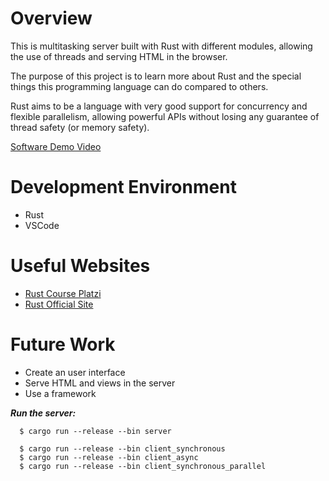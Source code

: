 # Overview

This is multitasking server built with Rust with different modules, allowing the use of threads and serving HTML in the browser.

The purpose of this project is to learn more about Rust and the special things this programming language can do compared to others. 

Rust aims to be a language with very good support for concurrency and flexible parallelism, allowing powerful APIs without losing any guarantee of thread safety (or memory safety).

[Software Demo Video](http://youtube.link.goes.here)

# Development Environment

- Rust
- VSCode

# Useful Websites
* [Rust Course Platzi](https://platzi.com/clases/servidores-rust/)
* [Rust Official Site](https://www.rust-lang.org/learn)

# Future Work
* Create an user interface
* Serve HTML and views in the server
* Use a framework


***Run the server:***

	  $ cargo run --release --bin server

	  $ cargo run --release --bin client_synchronous
	  $ cargo run --release --bin client_async
	  $ cargo run --release --bin client_synchronous_parallel
